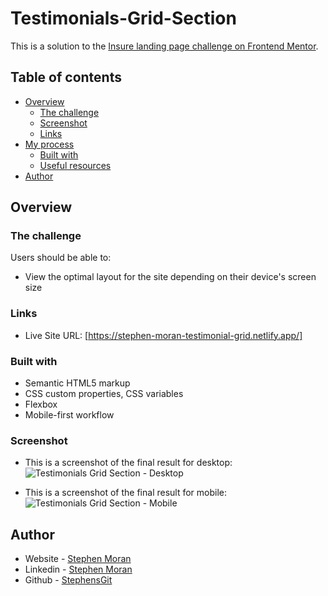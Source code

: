 # Testimonials-Grid-Section

This is a solution to the [Insure landing page challenge on Frontend Mentor](https://www.frontendmentor.io/challenges/insure-landing-page-uTU68JV8).

## Table of contents

- [Overview](#overview)
  - [The challenge](#the-challenge)
  - [Screenshot](#screenshot)
  - [Links](#links)
- [My process](#my-process)
  - [Built with](#built-with)
  - [Useful resources](#useful-resources)
- [Author](#author)

## Overview

### The challenge

Users should be able to:

- View the optimal layout for the site depending on their device's screen size

### Links

- Live Site URL: [https://stephen-moran-testimonial-grid.netlify.app/]

### Built with

- Semantic HTML5 markup
- CSS custom properties, CSS variables
- Flexbox
- Mobile-first workflow

### Screenshot

- This is a screenshot of the final result for desktop:
![Testimonials Grid Section - Desktop](https://user-images.githubusercontent.com/45046901/132238245-904f4356-73eb-4de9-836a-a0687898dd24.png)

- This is a screenshot of the final result for mobile:
![Testimonials Grid Section - Mobile](https://user-images.githubusercontent.com/45046901/132238316-3d9623e6-be0c-4ba3-a92a-96c2f7f6b2b4.png)

## Author

- Website - [Stephen Moran](https://www.stephenmoran.ie)
- Linkedin - [Stephen Moran](https://www.linkedin.com/in/stephen-moran-/)
- Github - [StephensGit](https://github.com/StephensGit)
